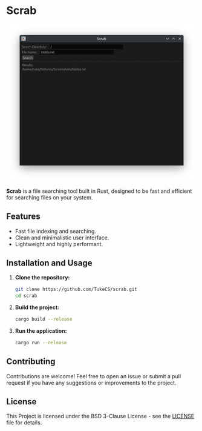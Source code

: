 # Scrab

![Scrab UI](./screenshots/ui.png)

**Scrab** is a file searching tool built in Rust, designed to be fast and efficient for searching files on your system. 

## Features
- Fast file indexing and searching.
- Clean and minimalistic user interface.
- Lightweight and highly performant.

## Installation and Usage

1. **Clone the repository:**
   ```bash
   git clone https://github.com/TukeCS/scrab.git
   cd scrab

2. **Build the project:**
   ```bash
   cargo build --release

3. **Run the application:**
   ```bash
   cargo run --release

## Contributing

Contributions are welcome! Feel free to open an issue or submit a pull request if you have any suggestions or improvements to the project.

## License
This Project is licensed under the BSD 3-Clause License - see the [LICENSE](LICENSE) file for details.
